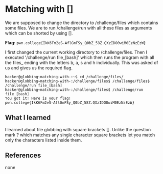 # Matching with []

We are supposed to change the directory to /challenge/files which contains some files. We are to run /challenge/run with all these files as arguments which can be shorted by using [].

**Flag:** `pwn.college{IkK6Fm2eS-AflGmFSy_Q0bZ_58Z.QXzIDO0wiM0EzNzEzW}`

I first changed the current working directory to /challenge/files. Then I executed '/challenge/run file_[bash]' which then runs the program with all the files_ ending with the letters b, a, s and h individually. This was asked of us and gives us the required flag.

```
hacker@globbing~matching-with-:~$ cd /challenge/files/
hacker@globbing~matching-with-:/challenge/files$ /challenge/files$ /challenge/run file_[bash]
hacker@globbing~matching-with-:/challenge/files$ /challenge/run file_[bash]
You got it! Here is your flag!
pwn.college{IkK6Fm2eS-AflGmFSy_Q0bZ_58Z.QXzIDO0wiM0EzNzEzW}
```

## What I learned

I learned about file globbing with square brackets []. Unlike the question mark ? which matches any single character square brackets let you match only the characters listed inside them. 

## References

none